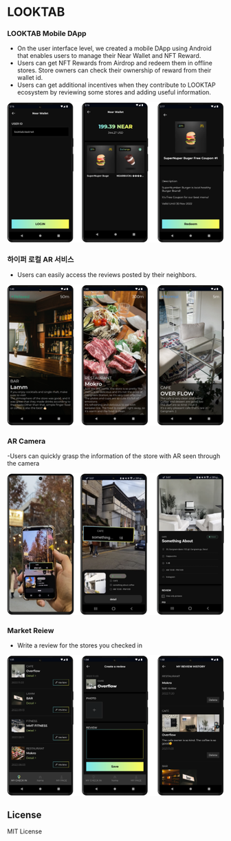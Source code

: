 # LOOKTAB 



### LOOKTAB Mobile DApp

- On the user interface level, we created a mobile DApp using Android that enables users to manage their Near Wallet and NFT Reward.
- Users can get NFT Rewards from Airdrop and redeem them in offline stores. Store owners can check their ownership of reward from their wallet id.
- Users can get additional incentives when they contribute to LOOKTAP ecosystem by reviewing some stores and adding useful information.
<img src="./imgs/app_near.png" alt="app_ar" style="zoom:80%;" />

### 하이퍼 로컬 AR 서비스

- Users can easily access the reviews posted by their neighbors.

<img src="./imgs/app_story.png" alt="app_ar" style="zoom:80%;" />

### AR Camera

-Users can quickly grasp the information of the store with AR seen through the camera

<img src="./imgs/app_ar.png" alt="app_ar" style="zoom:80%;" />

### Market Reiew

- Write a review for the stores you checked in

<img src="./imgs/app_review.png" alt="app_review" style="zoom:80%;" />



## License

MIT License
